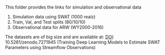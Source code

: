 This folder provides the links for simulation and observational data

1. Simulation data using SWAT (1000 realz)
2. Train, Val, and Test splits (80/10/10)
3. Observational data for ARW (WY2000-2016)

The datasets are of big size and are available at: [DOI](https://doi.org/10.5281/zenodo.7271945): 10.5281/zenodo.7271945
(Training Deep Learning Models to Estimate SWAT Parameters using Streamflow Observations)
